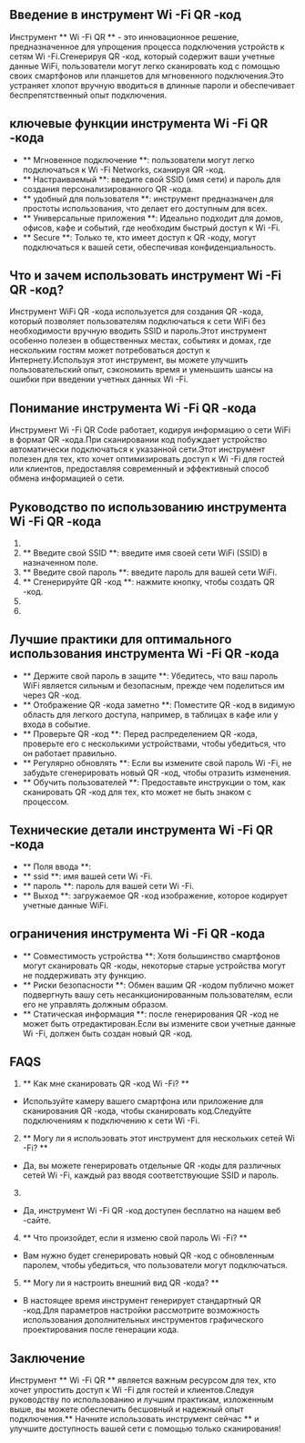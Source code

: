 ## Введение в инструмент Wi -Fi QR -код

Инструмент ** Wi -Fi QR ** - это инновационное решение, предназначенное для упрощения процесса подключения устройств к сетям Wi -Fi.Сгенерируя QR -код, который содержит ваши учетные данные WiFi, пользователи могут легко сканировать код с помощью своих смартфонов или планшетов для мгновенного подключения.Это устраняет хлопот вручную вводиться в длинные пароли и обеспечивает беспрепятственный опыт подключения.

## ключевые функции инструмента Wi -Fi QR -кода

- ** Мгновенное подключение **: пользователи могут легко подключаться к Wi -Fi Networks, сканируя QR -код.
- ** Настраиваемый **: введите свой SSID (имя сети) и пароль для создания персонализированного QR -кода.
- ** удобный для пользователя **: инструмент предназначен для простоты использования, что делает его доступным для всех.
- ** Универсальные приложения **: Идеально подходит для домов, офисов, кафе и событий, где необходим быстрый доступ к Wi -Fi.
- ** Secure **: Только те, кто имеет доступ к QR -коду, могут подключаться к вашей сети, обеспечивая конфиденциальность.

## Что и зачем использовать инструмент Wi -Fi QR -код?

Инструмент WiFi QR -кода используется для создания QR -кода, который позволяет пользователям подключаться к сети WiFi без необходимости вручную вводить SSID и пароль.Этот инструмент особенно полезен в общественных местах, событиях и домах, где нескольким гостям может потребоваться доступ к Интернету.Используя этот инструмент, вы можете улучшить пользовательский опыт, сэкономить время и уменьшить шансы на ошибки при введении учетных данных Wi -Fi.

## Понимание инструмента Wi -Fi QR -кода

Инструмент Wi -Fi QR Code работает, кодируя информацию о сети WiFi в формат QR -кода.При сканировании код побуждает устройство автоматически подключаться к указанной сети.Этот инструмент полезен для тех, кто хочет оптимизировать доступ к Wi -Fi для гостей или клиентов, предоставляя современный и эффективный способ обмена информацией о сети.

## Руководство по использованию инструмента Wi -Fi QR -кода

1.
2. ** Введите свой SSID **: введите имя своей сети WiFi (SSID) в назначенном поле.
3. ** Введите свой пароль **: введите пароль для вашей сети WiFi.
4. ** Сгенерируйте QR -код **: нажмите кнопку, чтобы создать QR -код.
5.
6.

## Лучшие практики для оптимального использования инструмента Wi -Fi QR -кода

- ** Держите свой пароль в защите **: Убедитесь, что ваш пароль WiFi является сильным и безопасным, прежде чем поделиться им через QR -код.
- ** Отображение QR -кода заметно **: Поместите QR -код в видимую область для легкого доступа, например, в таблицах в кафе или у входа в событие.
- ** Проверьте QR -код **: Перед распределением QR -кода, проверьте его с несколькими устройствами, чтобы убедиться, что он работает правильно.
- ** Регулярно обновлять **: Если вы измените свой пароль Wi -Fi, не забудьте сгенерировать новый QR -код, чтобы отразить изменения.
- ** Обучить пользователей **: Предоставьте инструкции о том, как сканировать QR -код для тех, кто может не быть знаком с процессом.

## Технические детали инструмента Wi -Fi QR -кода

- ** Поля ввода **:
- ** ssid **: имя вашей сети Wi -Fi.
- ** пароль **: пароль для вашей сети Wi -Fi.
- ** Выход **: загружаемое QR -код изображение, которое кодирует учетные данные WiFi.

## ограничения инструмента Wi -Fi QR -кода

- ** Совместимость устройства **: Хотя большинство смартфонов могут сканировать QR -коды, некоторые старые устройства могут не поддерживать эту функцию.
- ** Риски безопасности **: Обмен вашим QR -кодом публично может подвергнуть вашу сеть несанкционированным пользователям, если его не управлять должным образом.
- ** Статическая информация **: после генерирования QR -код не может быть отредактирован.Если вы измените свои учетные данные Wi -Fi, должен быть создан новый QR -код.

## FAQS

1. ** Как мне сканировать QR -код Wi -Fi? **
- Используйте камеру вашего смартфона или приложение для сканирования QR -кода, чтобы сканировать код.Следуйте подключениям к подключению к сети Wi -Fi.

2. ** Могу ли я использовать этот инструмент для нескольких сетей Wi -Fi? **
- Да, вы можете генерировать отдельные QR -коды для различных сетей Wi -Fi, каждый раз вводя соответствующие SSID и пароль.

3.
- Да, инструмент Wi -Fi QR -код доступен бесплатно на нашем веб -сайте.

4. ** Что произойдет, если я изменю свой пароль Wi -Fi? **
- Вам нужно будет сгенерировать новый QR -код с обновленным паролем, чтобы убедиться, что пользователи могут подключаться.

5. ** Могу ли я настроить внешний вид QR -кода? **
- В настоящее время инструмент генерирует стандартный QR -код.Для параметров настройки рассмотрите возможность использования дополнительных инструментов графического проектирования после генерации кода.

## Заключение

Инструмент ** Wi -Fi QR ** является важным ресурсом для тех, кто хочет упростить доступ к Wi -Fi для гостей и клиентов.Следуя руководству по использованию и лучшим практикам, изложенным выше, вы можете обеспечить бесшовный и надежный опыт подключения.** Начните использовать инструмент сейчас ** и улучшите доступность вашей сети с помощью только сканирования!
